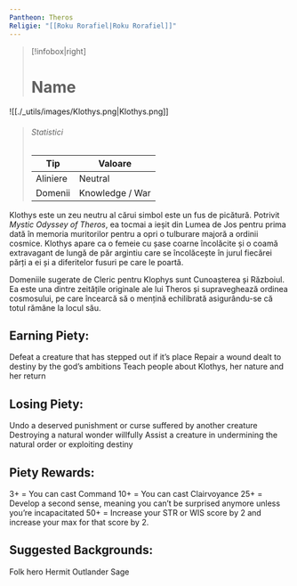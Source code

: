 ```yaml
---
Pantheon: Theros
Religie: "[[Roku Rorafiel|Roku Rorafiel]]"
---
```


> [!infobox|right]
> # Name
![[./_utils/images/Klothys.png|Klothys.png]]
> ###### Statistici
> | Tip |  Valoare |
> | ---- | ---- |
> | Aliniere | Neutral  |
> | Domenii | Knowledge / War |

Klothys este un zeu neutru al cărui simbol este un fus de picătură. Potrivit _Mystic Odyssey of Theros_, ea tocmai a ieșit din Lumea de Jos pentru prima dată în memoria muritorilor pentru a opri o tulburare majoră a ordinii cosmice. Klothys apare ca o femeie cu șase coarne încolăcite și o coamă extravagant de lungă de păr argintiu care se încolăcește în jurul fiecărei părți a ei și a diferitelor fusuri pe care le poartă.

Domeniile sugerate de Cleric pentru Klophys sunt Cunoașterea și Războiul. Ea este una dintre zeitățile originale ale lui Theros și supraveghează ordinea cosmosului, pe care încearcă să o mențină echilibrată asigurându-se că totul rămâne la locul său.



## Earning Piety:
Defeat a creature that has stepped out if it’s place
Repair a wound dealt to destiny by the god’s ambitions
Teach people about Klothys, her nature and her return
## Losing Piety:
Undo a deserved punishment or curse suffered by another creature
Destroying a natural wonder willfully
Assist a creature in undermining the natural order or exploiting destiny
## Piety Rewards:
3+ = You can cast Command
10+ = You can cast Clairvoyance
25+ = Develop a second sense, meaning you can’t be surprised anymore unless you’re incapacitated
50+ = Increase your STR or WIS score by 2 and increase your max for that score by 2.
## Suggested Backgrounds:
Folk hero
Hermit
Outlander
Sage

